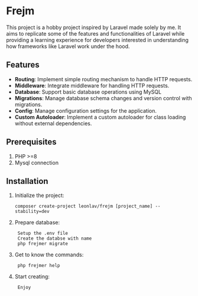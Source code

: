 # Frejm

This project is a hobby project inspired by Laravel made solely by me. It aims to replicate some of the features and functionalities of Laravel while providing a learning experience for developers interested in understanding how frameworks like Laravel work under the hood.

## Features

- **Routing**: Implement simple routing mechanism to handle HTTP requests.
- **Middleware**: Integrate middleware for handling HTTP requests.
- **Database**: Support basic database operations using MySQL
- **Migrations**: Manage database schema changes and version control with migrations.
- **Config**: Manage configuration settings for the application.
- **Custom Autoloader**: Implement a custom autoloader for class loading without external dependencies.

## Prerequisites

1. PHP >=8
2. Mysql connection

## Installation

1. Initialize the project:

   ```
   composer create-project leonlav/frejm [project_name] --stability=dev
   ```

2. Prepare database:
   ```
    Setup the .env file
    Create the databse with name
    php frejmer migrate
   ```

3. Get to know the commands:
   ```
    php frejmer help
   ```

4. Start creating:
   ```
    Enjoy
   ```
